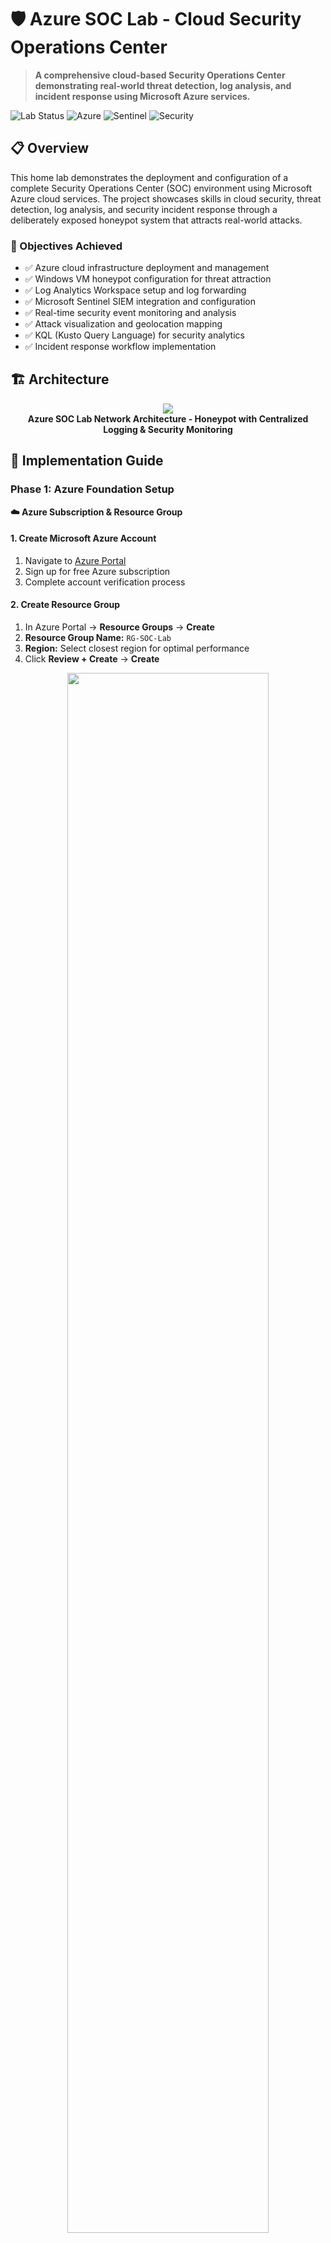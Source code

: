 # 🛡️ Azure SOC Lab - Cloud Security Operations Center

> **A comprehensive cloud-based Security Operations Center demonstrating real-world threat detection, log analysis, and incident response using Microsoft Azure services.**

![Lab Status](https://img.shields.io/badge/Lab%20Status-Active-brightgreen)
![Azure](https://img.shields.io/badge/Microsoft-Azure-0078d4)
![Sentinel](https://img.shields.io/badge/Microsoft-Sentinel-198754)
![Security](https://img.shields.io/badge/Security-SOC-d63384)

## 📋 Overview

This home lab demonstrates the deployment and configuration of a complete Security Operations Center (SOC) environment using Microsoft Azure cloud services. The project showcases skills in cloud security, threat detection, log analysis, and security incident response through a deliberately exposed honeypot system that attracts real-world attacks.

### 🎯 Objectives Achieved
- ✅ Azure cloud infrastructure deployment and management
- ✅ Windows VM honeypot configuration for threat attraction
- ✅ Log Analytics Workspace setup and log forwarding
- ✅ Microsoft Sentinel SIEM integration and configuration
- ✅ Real-time security event monitoring and analysis
- ✅ Attack visualization and geolocation mapping
- ✅ KQL (Kusto Query Language) for security analytics
- ✅ Incident response workflow implementation

## 🏗️ Architecture

<p align="center">
<img src="https://i.imgur.com/dqCBk4H.png" />
<br />
<strong>Azure SOC Lab Network Architecture - Honeypot with Centralized Logging & Security Monitoring</strong>
</p>

## 📖 Implementation Guide

### Phase 1: Azure Foundation Setup

**☁️ Azure Subscription & Resource Group**

#### 1. **Create Microsoft Azure Account**
1. Navigate to [Azure Portal](https://portal.azure.com)
2. Sign up for free Azure subscription
3. Complete account verification process


#### 2. **Create Resource Group**
1. In Azure Portal → **Resource Groups** → **Create**
2. **Resource Group Name:** `RG-SOC-Lab`
3. **Region:** Select closest region for optimal performance
4. Click **Review + Create** → **Create**

<p align="center">
<img src="https://i.imgur.com/ZKHQTmc.png" height="80%" width="80%"/>
<br />
<strong>Resource Group Creation - Organizing Cloud Resources</strong>
</p>

> 💡 **Best Practice:** Resource Groups act as logical containers for Azure resources, enabling organized management and cost tracking.

### Phase 2: Network Infrastructure

**🌐 Virtual Network Configuration**

#### 1. **Create Virtual Network**
1. Navigate to **Virtual Networks** → **Create**
2. **Resource Group:** `RG-SOC-Lab`
3. **Name:** `VNet-SOC-Lab`
4. **Region:** Same as Resource Group
5. **Address Space:** `10.0.0.0/16` (default)
6. **Subnet:** `default (10.0.0.0/24)`
7. **Security:** Default settings
8. Click **Review + Create** → **Create**

<p align="center">
  <table>
    <tr>
      <td><img src="https://i.imgur.com/ZOEKTIl.png" width="400" height="300"/></td>
      <td><img src="https://i.imgur.com/nOo0mip.png" width="400" height="300"/></td>
    </tr>
  </table>
</p>
<p align="center">
  <strong>Virtual Network Configuration</strong>
</p>





### Phase 3: Honeypot VM Deployment

**🍯 Windows VM Honeypot Setup**

#### 1. **Create Virtual Machine**

**Basic Configuration:**
1. Azure Portal → **Virtual Machines** → **Create** → **Azure virtual machine**
2. **Resource Group:** `RG-SOC-Lab`
3. **Virtual machine name:** `PROD-WEB-01` *(appears as production web server)*
4. **Region:** Same as previous resources
5. **Image:** `Windows 11 Enterprise`
6. **Size:** `Standard_B2s (1 vcpu, 1 GiB memory)` *(free services eligible)*

<p align="center">
  <table>
    <tr>
      <td><img src="https://i.imgur.com/ewQrv0J.png" width="400" height="300"/></td>
      <td><img src="https://i.imgur.com/B6M6hhp.png" width="400" height="300"/></td>
    </tr>
  </table>
</p>
<p align="center">
   
<strong>VM Basic Configuration - Honeypot Disguised as Production Server</strong>
</p>

**Administrator Account:**
- **Username:** `sysadmin` *(attractive target for attackers)*
- **Password:** `123Password!` *(intentionally weak for honeypot)*
- ✅ **Confirm licensing requirements**

#### 2. **Disk Configuration**
1. **Disk Type:** `Standard SSD` (sufficient for lab purposes)
2. Keep default settings for cost optimization
3. Click **Next: Networking**

#### 3. **Network Configuration**
1. **Virtual network:** `VNet-SOC-Lab`
2. **Subnet:** `default (10.0.0.0/24)`
3. **Public IP:** Create new
4. **NIC network security group:** `Basic`
5. **Public inbound ports:** `Allow selected ports`
6. **Select inbound ports:** `RDP (3389)`
7. ✅ **Delete public IP and NIC when VM is deleted**

<p align="center">
<img src="https://i.imgur.com/bRKicjK.png" height="80%" width="80%"/>
<br />
<strong>VM Inbound Security Rule - Exposing it to Internet</strong>
</p>

> ⚠️ **Security Note:** We're intentionally exposing RDP to the internet for honeypot purposes. Never do this in production!

#### 4. **Management & Monitoring**
1. **Boot diagnostics:** `Disable` *(reduces costs)*
2. **Enable OS guest diagnostics:** `Disable` *(we'll use custom logging)*
3. Keep other default settings
4. Click **Next: Advanced** → **Next: Tags** → **Next: Review + create**

#### 5. **Deploy VM**
1. Review all configurations
2. Click **Create**
3. Wait for deployment completion (5-10 minutes)

<p align="center">
<img src="https://i.imgur.com/PAQOzaA.png" height="80%" width="80%"/>
<br />
<strong>Successful VM deployment confirmation</strong>
</p>


### Phase 4: Honeypot Configuration

**🔓 Making the VM Vulnerable**

#### 1. **Connect to VM**
1. Navigate to your VM → **Connect** → **RDP**
2. Download RDP file and connect
3. Login with credentials: `sysadmin` / `123Password!`

<p align="center">
<img src="[INSERT_SCREENSHOT_RDP_CONNECTION]" height="80%" width="80%"/>
<br />
<strong>Initial RDP Connection to Honeypot VM</strong>
</p>

#### 2. **Disable Windows Firewall**
**⚠️ CRITICAL:** This makes the VM extremely vulnerable - only do this in isolated lab environments!

1. Open **Windows Security** → **Firewall & network protection**
2. **Domain network:** Turn off Windows Defender Firewall
3. **Private network:** Turn off Windows Defender Firewall  
4. **Public network:** Turn off Windows Defender Firewall
5. Confirm all three profiles show "Off"

<p align="center">
<img src="[INSERT_SCREENSHOT_FIREWALL_OFF]" height="80%" width="80%"/>
<br />
<strong>Windows Firewall Disabled - VM Now Vulnerable</strong>
</p>

**Alternative PowerShell Method:**
```powershell
# Run as Administrator
Set-NetFirewallProfile -Profile Domain,Public,Private -Enabled False
```

#### 3. **Create Network Security Group (NSG)**
**Purpose:** Cloud-level firewall that we'll configure to allow all traffic

1. Azure Portal → **Network security groups** → **Create**
2. **Resource group:** `RG-SOC-Lab`
3. **Name:** `NSG-SOC-Honeypot`
4. **Region:** Same as other resources
5. Click **Review + create** → **Create**

<p align="center">
<img src="[INSERT_SCREENSHOT_NSG_CREATION]" height="80%" width="80%"/>
<br />
<strong>Network Security Group Creation</strong>
</p>

#### 4. **Configure NSG Rules (Wide Open)**
1. Go to created NSG → **Inbound security rules**
2. **Add** new rule:
   - **Source:** `Any`
   - **Source port ranges:** `*`
   - **Destination:** `Any`
   - **Destination port ranges:** `*`
   - **Protocol:** `Any`
   - **Action:** `Allow`
   - **Priority:** `100`
   - **Name:** `ALLOW-ALL-INBOUND`
3. **Add** the rule

<p align="center">
<img src="[INSERT_SCREENSHOT_NSG_RULES]" height="80%" width="80%"/>
<br />
<strong>NSG Rule Configuration - Allowing All Traffic</strong>
</p>

#### 5. **Associate NSG with VM**
1. NSG → **Network interfaces** → **Associate**
2. Select your VM's network interface
3. Click **OK**

**Verification:**
- VM should now be accessible from internet on all ports
- Windows firewall disabled
- NSG allowing all traffic

**📸 Screenshots Needed:**
- `screenshots/08-firewall-disabled.png`
- `screenshots/09-nsg-rules-configured.png`
- `screenshots/10-nsg-associated.png`

### Phase 5: Log Analytics Workspace

**📊 Centralized Logging Infrastructure**

#### 1. **Create Log Analytics Workspace**
1. Azure Portal → **Log Analytics workspaces** → **Create**
2. **Resource group:** `RG-SOC-Lab`
3. **Name:** `LAW-SOC-Lab`
4. **Region:** Same as other resources
5. **Pricing tier:** `Pay-as-you-go` (free tier available)
6. Click **Review + Create** → **Create**

<p align="center">
<img src="[INSERT_SCREENSHOT_LAW_CREATION]" height="80%" width="80%"/>
<br />
<strong>Log Analytics Workspace Configuration</strong>
</p>

#### 2. **Configure Data Collection**
1. Navigate to Log Analytics Workspace → **Agents management**
2. Note the **Workspace ID** and **Primary Key** (needed for VM agent)
3. **Virtual machines** → Connect your honeypot VM
4. Click **Connect** to install monitoring agent

<p align="center">
<img src="[INSERT_SCREENSHOT_LAW_AGENT]" height="80%" width="80%"/>
<br />
<strong>Installing Log Analytics Agent on Honeypot VM</strong>
</p>

#### 3. **Enable Security Events Collection**
1. Log Analytics Workspace → **Data sources** → **Windows Event logs**
2. Add **Security** event log
3. Select **All Events** for comprehensive logging
4. **Save** configuration

**📸 Screenshots Needed:**
- `screenshots/11-law-creation.png`
- `screenshots/12-law-agent-installation.png`
- `screenshots/13-security-events-config.png`

### Phase 6: Microsoft Sentinel Integration

**🛡️ SIEM Configuration & Threat Detection**

#### 1. **Add Microsoft Sentinel**
1. Azure Portal → **Microsoft Sentinel** → **Create**
2. **Select workspace:** `LAW-SOC-Lab`
3. Click **Add Microsoft Sentinel**
4. Wait for Sentinel to be added to workspace

<p align="center">
<img src="[INSERT_SCREENSHOT_SENTINEL_SETUP]" height="80%" width="80%"/>
<br />
<strong>Microsoft Sentinel Added to Log Analytics Workspace</strong>
</p>

#### 2. **Configure Data Connectors**
1. Sentinel → **Data connectors**
2. **Security Events via Legacy Agent** → **Open connector page**
3. **Configuration:** Select **All Events**
4. **Apply Changes**

<p align="center">
<img src="[INSERT_SCREENSHOT_SENTINEL_CONNECTORS]" height="80%" width="80%"/>
<br />
<strong>Security Events Data Connector Configuration</strong>
</p>

#### 3. **Verify Data Flow**
1. Sentinel → **Logs**
2. Run basic KQL query to test:
```kql
SecurityEvent
| where TimeGenerated > ago(24h)
| take 10
```

**📸 Screenshots Needed:**
- `screenshots/14-sentinel-creation.png`
- `screenshots/15-data-connectors.png`
- `screenshots/16-initial-kql-query.png`

## 🎯 Expected Results & Analysis

### **Real-World Attack Detection**

After deployment, the honeypot will begin attracting real attacks within hours:

**Common Attack Patterns:**
- **RDP Brute Force:** Failed login attempts from global IP addresses
- **Port Scanning:** Automated discovery attempts
- **Credential Stuffing:** Dictionary-based password attacks
- **Geographic Distribution:** Attacks from multiple countries

### **KQL Queries for Analysis**

**Failed RDP Login Attempts:**
```kql
SecurityEvent
| where EventID == 4625
| where TimeGenerated > ago(24h)
| summarize FailureCount = count() by IpAddress, Account
| sort by FailureCount desc
```

**Geographic Attack Mapping:**
```kql
SecurityEvent
| where EventID == 4625
| where TimeGenerated > ago(24h)
| extend GeoInfo = geo_info_from_ip_address(IpAddress)
| project TimeGenerated, IpAddress, Account, GeoInfo.country, GeoInfo.state, GeoInfo.city
```

**📸 Future Screenshots Needed:**
- `screenshots/17-attack-detection-dashboard.png`
- `screenshots/18-failed-login-analysis.png`
- `screenshots/19-geographic-attack-map.png`
- `screenshots/20-kql-query-results.png`

## 📊 Lab Capabilities

### 🔐 Security Monitoring
- Real-time failed login detection
- Geographic attack source mapping
- Automated threat intelligence correlation
- Custom alert rule configuration
- Incident response workflow automation

### 📈 Analytics & Reporting
- KQL-based security event analysis
- Attack pattern identification
- Threat actor profiling
- Security metrics dashboards
- Executive-level reporting

### 🔧 Cloud Security Tools
- Microsoft Sentinel SIEM
- Log Analytics Workspace
- Azure Security Center integration
- Threat intelligence feeds
- Automated response playbooks

## 🧪 Common Issues & Solutions

**🔍 Troubleshooting Guide**

| Issue | Symptom | Solution |
|-------|---------|----------|
| **No Log Data** | Empty query results | Verify Log Analytics agent installation |
| **Agent Not Installing** | Connection failures | Check NSG allows port 443 outbound |
| **Sentinel Errors** | Data connector issues | Verify workspace permissions |
| **VM Not Accessible** | RDP connection fails | Check public IP and NSG rules |
| **No Attack Data** | No failed logins | Wait 24-48 hours for discovery |

<!--
## 📁 Repository Structure

```
📦 Azure-SOC-Lab/
├── 📂 screenshots/
│   ├── 01-azure-account-creation.png
│   ├── 02-resource-group-creation.png
│   ├── 03-vm-basic-config.png
│   ├── 04-vm-admin-account.png
│   ├── 05-vm-networking.png
│   ├── 06-vm-deployment.png
│   ├── 07-rdp-connection.png
│   ├── 08-firewall-disabled.png
│   ├── 09-nsg-rules-configured.png
│   ├── 10-nsg-associated.png
│   ├── 11-law-creation.png
│   ├── 12-law-agent-installation.png
│   ├── 13-security-events-config.png
│   ├── 14-sentinel-creation.png
│   ├── 15-data-connectors.png
│   ├── 16-initial-kql-query.png
│   ├── 17-attack-detection-dashboard.png
│   ├── 18-failed-login-analysis.png
│   ├── 19-geographic-attack-map.png
│   └── 20-kql-query-results.png
├── 📂 kql-queries/
│   ├── failed-login-analysis.kql
│   ├── geographic-mapping.kql
│   └── attack-pattern-detection.kql
├── 📂 documentation/
│   ├── network-diagram.svg
│   └── architecture-overview.md
├── README.md
└── LICENSE
```
-->
## 🎓 Skills Demonstrated

**Cloud Security:**
- Microsoft Azure platform administration
- Security Operations Center (SOC) design and implementation
- SIEM configuration and management
- Log aggregation and analysis
- Threat detection and incident response

**Security Analytics:**
- KQL (Kusto Query Language) development
- Security event correlation and analysis
- Attack pattern recognition
- Threat intelligence integration
- Security metrics and reporting

**Cloud Infrastructure:**
- Azure resource management and organization
- Virtual networking and security groups
- Virtual machine deployment and configuration
- Identity and access management
- Cost optimization and resource monitoring

**Incident Response:**
- Real-time threat detection
- Security event investigation
- Attack attribution and profiling
- Forensic analysis techniques
- Documentation and reporting

## 🚀 Future Enhancements

- [ ] Advanced KQL queries for sophisticated threat hunting
- [ ] Custom Sentinel analytics rules and playbooks
- [ ] Integration with threat intelligence feeds
- [ ] Automated incident response workflows
- [ ] PowerBI dashboard for executive reporting
- [ ] Multi-VM honeypot network expansion
- [ ] Advanced persistent threat (APT) simulation
- [ ] Integration with other Azure security services

## 📞 Connect

[![LinkedIn](https://img.shields.io/badge/LinkedIn-View%20Profile-0077B5?style=flat-square&logo=linkedin&logoColor=white)](https://www.linkedin.com/in/emsly-s-482794196)  
📧 [slycyber7@gmail.com](mailto:slycyber7@gmail.com)  
<!--🌐 [slycyber.com](https://slycyber.com) -->

---
<p align="center">
  ⭐️ If this lab helped or inspired you, consider giving it a star.
</p>

> This SOC lab environment demonstrates enterprise-level security monitoring capabilities and can be extended for advanced threat hunting, incident response training, and security analyst skill development.
